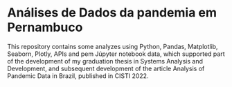 # Análises de Dados da pandemia em Pernambuco
This repository contains some analyzes using Python, Pandas, Matplotlib, Seaborn, Plotly, APIs and pem Júpyter notebook data, which supported part of the development of my graduation thesis in Systems Analysis and Development, and subsequent development of the article Analysis of Pandemic Data in Brazil, published in CISTI 2022.


